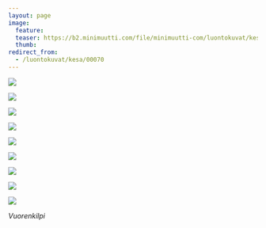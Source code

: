 ```yaml
---
layout: page
image:
  feature:
  teaser: https://b2.minimuutti.com/file/minimuutti-com/luontokuvat/kes%C3%A4/3/DS19512-245px.jpg
  thumb:
redirect_from:
  - /luontokuvat/kesa/00070
---
```


![](https://b2.minimuutti.com/file/minimuutti-com/luontokuvat/kes%C3%A4/3/DS18714-800px.jpg)

![](https://b2.minimuutti.com/file/minimuutti-com/luontokuvat/kes%C3%A4/3/DS19472-800px.jpg)

![](https://b2.minimuutti.com/file/minimuutti-com/luontokuvat/kes%C3%A4/3/DS19071-800px.jpg)

![](https://b2.minimuutti.com/file/minimuutti-com/luontokuvat/kes%C3%A4/3/DS19083-800px.jpg)

![](https://b2.minimuutti.com/file/minimuutti-com/luontokuvat/kes%C3%A4/3/DS19090-800px.jpg)

![](https://b2.minimuutti.com/file/minimuutti-com/luontokuvat/kes%C3%A4/3/DS19093-800px.jpg)

![](https://b2.minimuutti.com/file/minimuutti-com/luontokuvat/kes%C3%A4/3/DS19489-800px.jpg)

![](https://b2.minimuutti.com/file/minimuutti-com/luontokuvat/kes%C3%A4/3/DS19511-800px.jpg)

![](https://b2.minimuutti.com/file/minimuutti-com/luontokuvat/kes%C3%A4/3/DS19512-800px.jpg)

*Vuorenkilpi*
